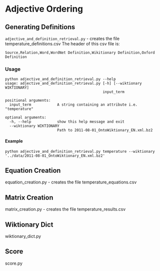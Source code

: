 # Adjective Ordering

## Generating Definitions

`adjective_and_definition_retrieval.py` - creates the file temperature_definitions.csv
The header of this csv file is:
```
Source,Relation,Word,WordNet Definition,Wikitionary Definition,Oxford Definition
```

### Usage
```
python adjective_and_definition_retrieval.py --help
usage: adjective_and_definition_retrieval.py [-h] [--wiktionary WIKTIONARY]
                                             input_term

positional arguments:
  input_term            A string containing an attribute i.e. "temperature"

optional arguments:
  -h, --help            show this help message and exit
  --wiktionary WIKTIONARY
                        Path to 2011-08-01_OntoWiktionary_EN.xml.bz2
```

#### Example
```                
python adjective_and_definition_retrieval.py temperature --wiktionary '../data/2011-08-01_OntoWiktionary_EN.xml.bz2'
```

## Equation Creation
equation_creation.py - creates the file temperature_equations.csv

## Matrix Creation
matrix_creation.py - creates the file temperature_results.csv

## Wiktionary Dict
wiktionary_dict.py

## Score
score.py
